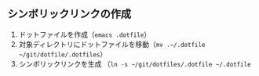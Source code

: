 
## シンボリックリンクの作成

1. ドットファイルを作成（`emacs .dotfile`）
2. 対象ディレクトリにドットファイルを移動（`mv .~/.dotfile ~/git/dotfile/.dotfiles`）
3. シンボリックリンクを生成 （`ln -s ~/git/dotfiles/.dotfile ~/.dotfile`
